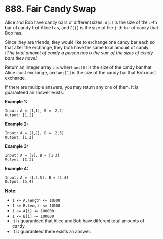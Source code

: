 # 888. Fair Candy Swap

Alice and Bob have candy bars of different sizes: `A[i]` is the size of the `i`-th bar of candy that Alice has, and `B[j]` is the size of the `j`-th bar of candy that Bob has.

Since they are friends, they would like to exchange one candy bar each so that after the exchange, they both have the same total amount of candy. (*The total amount of candy a person has is the sum of the sizes of candy bars they have.*)

Return an integer array `ans` where `ans[0]` is the size of the candy bar that Alice must exchange, and `ans[1]` is the size of the candy bar that Bob must exchange.

If there are multiple answers, you may return any one of them. It is guaranteed an answer exists.

**Example 1:**

```()
Input: A = [1,1], B = [2,2]
Output: [1,2]
```

**Example 2:**

```()
Input: A = [1,2], B = [2,3]
Output: [1,2]
```

**Example 3:**

```()
Input: A = [2], B = [1,3]
Output: [2,3]
```

**Example 4:**

```()
Input: A = [1,2,5], B = [2,4]
Output: [5,4]
```

**Note:**

- `1 <= A.length <= 10000`
- `1 <= B.length <= 10000`
- `1 <= A[i] <= 100000`
- `1 <= B[i] <= 100000`
- It is guaranteed that Alice and Bob have different total amounts of candy.
- It is guaranteed there exists an answer.
